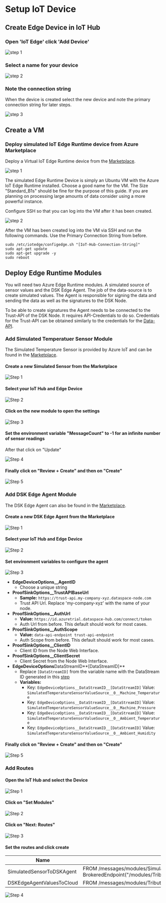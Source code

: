 # Setup IoT Device

## Create Edge Device in IoT Hub

### Open 'IoT Edge' click 'Add Device'

![step 1](img/iot-hub-0.png)

### Select a name for your device

![step 2](img/iot-hub-1.png)

### Note the connection string

When the device is created select the new device and note the primary connection string for later steps.

![step 3](img/iot-hub-2.png)

## Create a VM

### Deploy simulated IoT Edge Runtime device from Azure Marketplace

Deploy a Virtual IoT Edge Runtime device from the [Marketplace](https://azuremarketplace.microsoft.com/en-us/marketplace/apps/microsoft_iot_edge.iot_edge_vm_ubuntu?tab=Overview).

![step 1](img/edge-runtime-0.png)

The simulated Edge Runtime Device is simply an Ubuntu VM with the Azure IoT Edge Runtime installed. Choose a good name for the VM. The Size "Standard_B1s" should be fine for the purpose of this guide. If you are planning on processing large amounts of data consider using a more powerful instance.

Configure SSH so that you can log into the VM after it has been created.

![step 2](img/edge-runtime-1.png)

After the VM has been created log into the VM via SSH and run the following commands. Use the Primary Connection String from before.

    sudo /etc/iotedge/configedge.sh "[IoT-Hub-Connection-String]"
    sudo apt-get update
    sudo apt-get upgrade -y
    sudo reboot

## Deploy Edge Runtime Modules

You will need two Azure Edge Runtime modules. A simulated source of sensor values and the DSK Edge Agent. The job of the data-source is to create simulated values. The Agent is responsible for signing the data and sending the data as well as the signatures to the DSK Node.

To be able to create signatures the Agent needs to be connected to the Trust-API of the DSK Node. It requires API-Credentials to do so. Credentials for the Trust-API can be obtained similarly to the credentials for the [Data-API](../install-bridge/#find-the-node-credentials).

### Add Simulated Temperatuer Sensor Module

The Simulated Temperature Sensor is provided by Azure IoT and can be found in the [Marketplace](https://azuremarketplace.microsoft.com/en-us/marketplace/apps/azure-iot.simulated-temperature-sensor?tab=Overview).

#### Create a new Simulated Sensor from the Marketplace

![Step 1](img/simulated-temp-sensor-1.png)

#### Select your IoT Hub and Edge Device

![Step 2](img/simulated-temp-sensor-2.png)

#### Click on the new module to open the settings

![Step 3](img/simulated-temp-sensor-3.png)

#### Set the environment variable "MessageCount" to -1 for an infinite number of sensor readings

After that click on "Update"

![Step 4](img/simulated-temp-sensor-4.png)

#### Finally click on "Review + Create" and then on "Create"

![Step 5](img/simulated-temp-sensor-5.png)

### Add DSK Edge Agent Module

The DSK Edge Agent can also be found in the [Marketplace](https://azuremarketplace.microsoft.com/en-us/marketplace/apps/tributechsolutionsgmbh1582568815297.57601ccd-62c3-4842-9f73-3dadd3de5b74?tab=Overview).

#### Create a new DSK Edge Agent from the Marketplace

![Step 1](img/agent-1.png)

#### Select your IoT Hub and Edge Device

![Step 2](img/agent-2.png)

#### Set environment variables to configure the agent

![Step 3](img/agent-3.png)

- **EdgeDeviceOptions\_\_AgentID**
  - Choose a unique string
- **ProofSinkOptions\_\_TrustAPIBaseUrl**
  - **Sample:** `https://trust-api.my-company-xyz.dataspace-node.com`
  - Trust API Url. Replace 'my-company-xyz' with the name of your node.
- **ProofSinkOptions\_\_AuthUrl**
  - **Value:** `https://id.azuretrial.dataspace-hub.com/connect/token`
  - Auth Url from before. This default should work for most cases.
- **ProofSinkOptions\_\_AuthScope**
  - **Value:** `data-api-endpoint trust-api-endpoint`
  - Auth Scope from before. This default should work for most cases.
- **ProofSinkOptions\_\_ClientID**
  - Client ID from the Node Web Interface.
- **ProofSinkOptions\_\_ClientSecret**
  - Client Secret from the Node Web Interface.
- **EdgeDeviceOptions**DataStreamID**[DataStreamID]**
  - Replace `[DataStreamID]` from the variable name with the DataStream ID generated in this [step](../create-dataset)
  - **Variables:**
    - Key: `EdgeDeviceOptions__DataStreamID__[DataStreamID]` Value: `SimulatedTemperatureSensorValueSource__0__Machine_Temperature`
    - Key: `EdgeDeviceOptions__DataStreamID__[DataStreamID]` Value: `SimulatedTemperatureSensorValueSource__0__Machine_Pressure`
    - Key: `EdgeDeviceOptions__DataStreamID__[DataStreamID]` Value: `SimulatedTemperatureSensorValueSource__0__Ambient_Temperature`
    - Key: `EdgeDeviceOptions__DataStreamID__[DataStreamID]` Value: `SimulatedTemperatureSensorValueSource__0__Ambient_Humidity`

#### Finally click on "Review + Create" and then on "Create"

![Step 5](img/agent-4.png)

### Add Routes

#### Open the IoT Hub and select the Device

![Step 1](img/routes-1.png)

#### Click on "Set Modules"

![Step 2](img/routes-2.png)

#### Click on "Next: Routes"

![Step 3](img/routes-3.png)

#### Set the routes and click create

| Name                      | Route                                                                                                                                                                  |
| ------------------------- | ---------------------------------------------------------------------------------------------------------------------------------------------------------------------- |
| SimulatedSensorToDSKAgent | FROM /messages/modules/SimulatedTemperatureSensor/outputs/temperatureOutput INTO BrokeredEndpoint("/modules/TributechDataSpaceAgent/inputs/AzureSimulatedSensorValue") |
| DSKEdgeAgentValuesToCloud | FROM /messages/modules/TributechDataSpaceAgent/outputs/ValueSink INTO $upstream                                                                                        |

![Step 4](img/routes-4.png)
